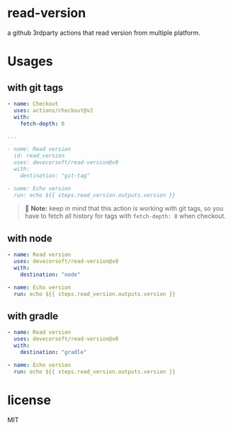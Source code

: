 # read-version

a github 3rdparty actions that read version from multiple platform.

# Usages

## with git tags

```yaml
- name: Checkout
  uses: actions/checkout@v2
  with:
    fetch-depth: 0

...

- name: Read version
  id: read_version
  uses: devecorsoft/read-version@v0
  with:
    destination: "git-tag"

- name: Echo version
  run: echo ${{ steps.read_version.outputs.version }}
```

> :memo: **Note:** keep in mind that this action is working with git tags, so you have to fetch all history for tags with `fetch-depth: 0` when checkout.

## with node

```yaml
- name: Read version
  uses: devecorsoft/read-version@v0
  with:
    destination: "node"

- name: Echo version
  run: echo ${{ steps.read_version.outputs.version }}
```

## with gradle

```yaml
- name: Read version
  uses: devecorsoft/read-version@v0
  with:
    destination: "gradle"

- name: Echo version
  run: echo ${{ steps.read_version.outputs.version }}
```

# license

MIT
